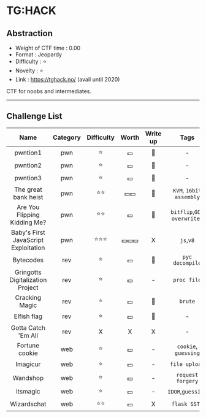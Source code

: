 # TG:HACK

## Abstraction

- Weight of CTF time : 0.00
- Format : Jeopardy
- Difficulty : :star: 
- Novelty : :star: 
- Link : <https://tghack.no/> (avail until 2020)

CTF for noobs and intermediates.



---

## Challenge List

|                 Name                 | Category |     Difficulty     |      Worth       |   Write up   |            Tags            |
| :----------------------------------: | :------: | :----------------: | :--------------: | :----------: | :------------------------: |
|               pwntion1               |   pwn    |       :star:       |     :dollar:     | :black_flag: |             -              |
|               pwntion2               |   pwn    |       :star:       |     :dollar:     | :black_flag: |             -              |
|               pwntion3               |   pwn    |       :star:       |     :dollar:     | :black_flag: |             -              |
|         The great bank heist         |   pwn    |    :star::star:    | :dollar::dollar: |   :flags:    |  `KVM`, `16bit assembly`   |
|     Are You Flipping Kidding Me?     |   pwn    |    :star::star:    |     :dollar:     | :black_flag: | `bitflip`,`GOT overwrite ` |
| Baby's First JavaScript Exploitation |   pwn    | :star::star::star: | :dollar::dollar::dollar: |      X       |         `js`,`v8`          |
|              Bytecodes               |   rev    |       :star:       |     :dollar:     | :black_flag: |      `pyc decompile`       |
|   Gringotts Digitalization Project   |   rev    |       :star:       |     :dollar:     |      -       |        `proc file`         |
|            Cracking Magic            |   rev    |       :star:       |     :dollar:     | :black_flag: |          `brute`           |
|             Elfish flag              |   rev    |       :star:       |     :dollar:     | :black_flag: |             -              |
|         Gotta Catch 'Em All          |   rev    |         X          |        X         |      X       |             -              |
|            Fortune cookie            |   web    |       :star:       |     :dollar:     |      -       |    `cookie`, `guessing`    |
|               Imagicur               |   web    |       :star:       |     :dollar:     |      -       |       `file upload`        |
|               Wandshop               |   web    |       :star:       |     :dollar:     |      -       |     `request forgery`      |
|               itsmagic               |   web    |       :star:       |     :dollar:     |      -       |     `IDOR`,`guessing`      |
|             Wizardschat              |   web    |    :star::star:    |     :dollar:     |      X       |        `flask SSTI`        |

